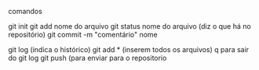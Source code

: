 comandos

git init
git add nome do arquivo
git status nome do arquivo (diz o que há no repositório)
git commit -m "comentário" nome


git log (indica o histórico)
git add * (inserem todos os arquivos)
q para sair do git log
git push (para enviar para o repositorio
